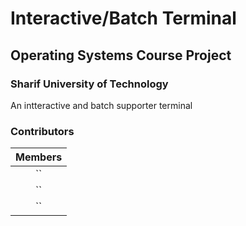 # Interactive/Batch Terminal
## Operating Systems Course Project

### Sharif University of Technology
An intteractive and batch supporter terminal


### Contributors
| Members |
| :---:   |
| `` |
| ``  |
| ``  |
